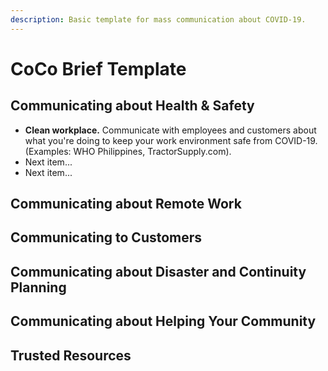 ```yaml
---
description: Basic template for mass communication about COVID-19.
---
```


# CoCo Brief Template

## Communicating about Health & Safety 

* **Clean workplace.** Communicate with employees and customers about what you're doing to keep your work environment safe from COVID-19. \(Examples: WHO Philippines, TractorSupply.com\).
* Next item...
* Next item...

## Communicating about Remote Work



## Communicating to Customers



## Communicating about Disaster and Continuity Planning



## Communicating about Helping Your Community	



## Trusted Resources





## 

## 

## 

